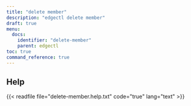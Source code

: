 ```yaml
---
title: "delete member"
description: "edgectl delete member"
draft: true
menu:
  docs:
    identifier: "delete-member"
    parent: edgectl
toc: true
command_reference: true
---
```


## Help

{{< readfile file="delete-member.help.txt" code="true" lang="text" >}}
